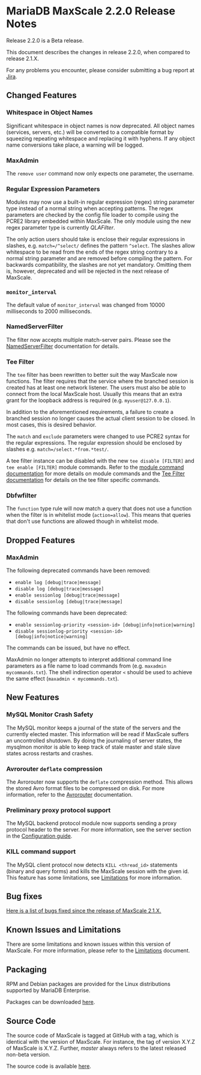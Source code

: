 # MariaDB MaxScale 2.2.0 Release Notes

Release 2.2.0 is a Beta release.

This document describes the changes in release 2.2.0, when compared to
release 2.1.X.

For any problems you encounter, please consider submitting a bug
report at [Jira](https://jira.mariadb.org).

## Changed Features

### Whitespace in Object Names

Significant whitespace in object names is now deprecated. All object names
(services, servers, etc.) will be converted to a compatible format by
squeezing repeating whitespace and replacing it with hyphens. If any
object name conversions take place, a warning will be logged.

### MaxAdmin

The `remove user` command now only expects one parameter, the username.

### Regular Expression Parameters

Modules may now use a built-in regular expression (regex) string parameter type
instead of a normal string when accepting patterns. The regex parameters are
checked by the config file loader to compile using the PCRE2 library embedded
within MaxScale. The only module using the new regex parameter type is currently
*QLAFilter*.

The only action users should take is enclose their regular expressions in
slashes, e.g. `match=/^select/` defines the pattern `^select`. The slashes allow
whitespace to be read from the ends of the regex string contrary to a normal
string parameter and are removed before compiling the pattern. For backwards
compatibility, the slashes are not yet mandatory. Omitting them is, however,
deprecated and will be rejected in the next release of MaxScale.

### `monitor_interval`

The default value of `monitor_interval` was changed from 10000 milliseconds to
2000 milliseconds.

### NamedServerFilter

The filter now accepts multiple match-server pairs. Please see the
[NamedServerFilter](../Filters/Named-Server-Filter.md) documentation for
details.

### Tee Filter

The `tee` filter has been rewritten to better suit the way MaxScale now
functions. The filter requires that the service where the branched session is
created has at least one network listener. The users must also be able to
connect from the local MaxScale host. Usually this means that an extra grant for
the loopback address is required (e.g. `myuser@127.0.0.1`).

In addition to the aforementioned requirements, a failure to create a branched
session no longer causes the actual client session to be closed. In most cases,
this is desired behavior.

The `match` and `exclude` parameters were changed to use PCRE2 syntax for the
regular expressions. The regular expression should be enclosed by slashes
e.g. `match=/select.*from.*test/`.

A tee filter instance can be disabled with the new `tee disable [FILTER]` and
`tee enable [FILTER]` module commands. Refer to the
[module command documentation](../Reference/Module-Commands.md) for more
details on module commands and the
[Tee Filter documentation](../Filters/Tee-Filter.md) for details on the tee
filter specific commands.

### Dbfwfilter

The `function` type rule will now match a query that does not use a function
when the filter is in whitelist mode (`action=allow`). This means that queries
that don't use functions are allowed though in whitelist mode.

## Dropped Features

### MaxAdmin

The following deprecated commands have been removed:

* `enable log [debug|trace|message]`
* `disable log [debug|trace|message]`
* `enable sessionlog [debug|trace|message]`
* `disable sessionlog [debug|trace|message]`

The following commands have been deprecated:

* `enable sessionlog-priority <session-id> [debug|info|notice|warning]`
* `disable sessionlog-priority <session-id> [debug|info|notice|warning]`

The commands can be issued, but have no effect.

MaxAdmin no longer attempts to interpret additional command line parameters as a
file name to load commands from  (e.g. `maxadmin mycommands.txt`). The shell
indirection operator `<` should be used to achieve the same effect (`maxadmin <
mycommands.txt`).

## New Features

### MySQL Monitor Crash Safety

The MySQL monitor keeps a journal of the state of the servers and the currently
elected master. This information will be read if MaxScale suffers an
uncontrolled shutdown. By doing the journaling of server states, the mysqlmon
monitor is able to keep track of stale master and stale slave states across
restarts and crashes.

### Avrorouter `deflate` compression

The Avrorouter now supports the `deflate` compression method. This allows the
stored Avro format files to be compressed on disk. For more information, refer
to the [Avrorouter](../Routers/Avrorouter.md) documentation.

### Preliminary proxy protocol support

The MySQL backend protocol module now supports sending a proxy protocol header
to the server. For more information, see the server section in the
[Configuration guide](../Getting-Started/Configuration-Guide.md).

### KILL command support

The MySQL client protocol now detects `KILL <thread_id>` statements (binary and
query forms) and kills the MaxScale session with the given id. This feature has
some limitations, see [Limitations](../About/Limitations.md) for more
information.

## Bug fixes

[Here is a list of bugs fixed since the release of MaxScale 2.1.X.]()

## Known Issues and Limitations

There are some limitations and known issues within this version of MaxScale.
For more information, please refer to the [Limitations](../About/Limitations.md) document.

## Packaging

RPM and Debian packages are provided for the Linux distributions supported
by MariaDB Enterprise.

Packages can be downloaded [here](https://mariadb.com/resources/downloads).

## Source Code

The source code of MaxScale is tagged at GitHub with a tag, which is identical
with the version of MaxScale. For instance, the tag of version X.Y.Z of MaxScale
is X.Y.Z. Further, *master* always refers to the latest released non-beta version.

The source code is available [here](https://github.com/mariadb-corporation/MaxScale).
